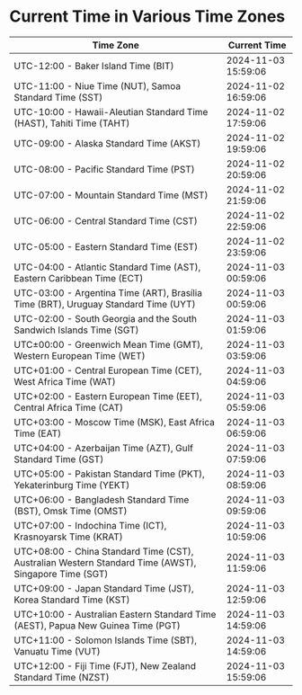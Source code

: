 # Current Time in Various Time Zones

| Time Zone | Current Time |
|-----------|--------------|
| UTC-12:00 - Baker Island Time (BIT) | 2024-11-03 15:59:06 |
| UTC-11:00 - Niue Time (NUT), Samoa Standard Time (SST) | 2024-11-02 16:59:06 |
| UTC-10:00 - Hawaii-Aleutian Standard Time (HAST), Tahiti Time (TAHT) | 2024-11-02 17:59:06 |
| UTC-09:00 - Alaska Standard Time (AKST) | 2024-11-02 19:59:06 |
| UTC-08:00 - Pacific Standard Time (PST) | 2024-11-02 20:59:06 |
| UTC-07:00 - Mountain Standard Time (MST) | 2024-11-02 21:59:06 |
| UTC-06:00 - Central Standard Time (CST) | 2024-11-02 22:59:06 |
| UTC-05:00 - Eastern Standard Time (EST) | 2024-11-02 23:59:06 |
| UTC-04:00 - Atlantic Standard Time (AST), Eastern Caribbean Time (ECT) | 2024-11-03 00:59:06 |
| UTC-03:00 - Argentina Time (ART), Brasília Time (BRT), Uruguay Standard Time (UYT) | 2024-11-03 00:59:06 |
| UTC-02:00 - South Georgia and the South Sandwich Islands Time (SGT) | 2024-11-03 01:59:06 |
| UTC±00:00 - Greenwich Mean Time (GMT), Western European Time (WET) | 2024-11-03 03:59:06 |
| UTC+01:00 - Central European Time (CET), West Africa Time (WAT) | 2024-11-03 04:59:06 |
| UTC+02:00 - Eastern European Time (EET), Central Africa Time (CAT) | 2024-11-03 05:59:06 |
| UTC+03:00 - Moscow Time (MSK), East Africa Time (EAT) | 2024-11-03 06:59:06 |
| UTC+04:00 - Azerbaijan Time (AZT), Gulf Standard Time (GST) | 2024-11-03 07:59:06 |
| UTC+05:00 - Pakistan Standard Time (PKT), Yekaterinburg Time (YEKT) | 2024-11-03 08:59:06 |
| UTC+06:00 - Bangladesh Standard Time (BST), Omsk Time (OMST) | 2024-11-03 09:59:06 |
| UTC+07:00 - Indochina Time (ICT), Krasnoyarsk Time (KRAT) | 2024-11-03 10:59:06 |
| UTC+08:00 - China Standard Time (CST), Australian Western Standard Time (AWST), Singapore Time (SGT) | 2024-11-03 11:59:06 |
| UTC+09:00 - Japan Standard Time (JST), Korea Standard Time (KST) | 2024-11-03 12:59:06 |
| UTC+10:00 - Australian Eastern Standard Time (AEST), Papua New Guinea Time (PGT) | 2024-11-03 14:59:06 |
| UTC+11:00 - Solomon Islands Time (SBT), Vanuatu Time (VUT) | 2024-11-03 14:59:06 |
| UTC+12:00 - Fiji Time (FJT), New Zealand Standard Time (NZST) | 2024-11-03 15:59:06 |
